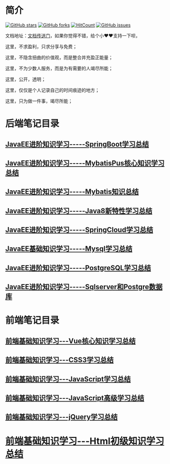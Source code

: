 # 简介

[![GitHub stars](https://img.shields.io/github/stars/luokangyuan/StudyNote2.svg)](https://github.com/luokangyuan/StudyNote2/stargazers) [![GitHub forks](https://img.shields.io/github/forks/luokangyuan/StudyNote2.svg)](https://github.com/luokangyuan/StudyNote2/network) [![HitCount](http://hits.dwyl.io/luokangyuan/StudyNote2.svg)](http://hits.dwyl.io/luokangyuan/StudyNote2)  [![GitHub issues](https://img.shields.io/github/issues/luokangyuan/StudyNote2.svg)](https://github.com/luokangyuan/StudyNote2/issues) 

文档地址：[文档传送门](http://luokangyuan.tech/StudyNote2/)，如果你觉得不错，给个小❤️❤️支持一下呗，

这里，不求盈利，只求分享与免费；

这里，不隐含扭曲的价值观，而是整合并充盈正能量；

这里，不为少数人服务，而是为有需要的人竭尽所能；

这里，公开，透明；

这里，仅仅是个人记录自己的时间痕迹的地方；

这里，只为做一件事，竭尽所能；



# 后端笔记目录

## [JavaEE进阶知识学习-----SpringBoot学习总结](https://github.com/luokangyuan/StudyNote2/blob/master/JavaEE%E8%BF%9B%E9%98%B6%E7%9F%A5%E8%AF%86%E5%AD%A6%E4%B9%A0-----SpringBoot%E5%AD%A6%E4%B9%A0%E6%80%BB%E7%BB%93.md)

## [JavaEE进阶知识学习-----MybatisPus核心知识学习总结](https://github.com/luokangyuan/StudyNote2/blob/master/JavaEE%E8%BF%9B%E9%98%B6%E7%9F%A5%E8%AF%86%E5%AD%A6%E4%B9%A0-----MybatisPus%E6%A0%B8%E5%BF%83%E7%9F%A5%E8%AF%86%E5%AD%A6%E4%B9%A0%E6%80%BB%E7%BB%93.md)

## [JavaEE进阶知识学习-----Mybatis知识总结](https://github.com/luokangyuan/StudyNote2/blob/master/JavaEE%E8%BF%9B%E9%98%B6%E7%9F%A5%E8%AF%86%E5%AD%A6%E4%B9%A0-----Mybatis%E7%9F%A5%E8%AF%86%E6%80%BB%E7%BB%93.md)

## [JavaEE进阶知识学习-----Java8新特性学习总结](https://github.com/luokangyuan/StudyNote2/blob/master/JavaEE%E8%BF%9B%E9%98%B6%E7%9F%A5%E8%AF%86%E5%AD%A6%E4%B9%A0-----Java8%E6%96%B0%E7%89%B9%E6%80%A7%E5%AD%A6%E4%B9%A0%E6%80%BB%E7%BB%93.md)

## [JavaEE进阶知识学习-----SpringCloud学习总结](https://github.com/luokangyuan/StudyNote2/blob/master/JavaEE%E8%BF%9B%E9%98%B6%E7%9F%A5%E8%AF%86%E5%AD%A6%E4%B9%A0-----SpringCloud%E5%AD%A6%E4%B9%A0%E6%80%BB%E7%BB%93.md)

## [JavaEE基础知识学习-----Mysql学习总结](https://github.com/luokangyuan/StudyNote2/blob/master/JavaEE%E5%9F%BA%E7%A1%80%E7%9F%A5%E8%AF%86%E5%AD%A6%E4%B9%A0-----Mysql%E5%AD%A6%E4%B9%A0%E6%80%BB%E7%BB%93.md)

## [JavaEE进阶知识学习-----PostgreSQL学习总结](https://github.com/luokangyuan/StudyNote2/blob/master/JavaEE%E8%BF%9B%E9%98%B6%E7%9F%A5%E8%AF%86%E5%AD%A6%E4%B9%A0-----PostgreSQL%E5%AD%A6%E4%B9%A0%E6%80%BB%E7%BB%93.md)

## [JavaEE进阶知识学习-----Sqlserver和Postgre数据库](https://github.com/luokangyuan/StudyNote2/blob/master/JavaEE%E8%BF%9B%E9%98%B6%E7%9F%A5%E8%AF%86%E5%AD%A6%E4%B9%A0-----Sqlserver%E5%92%8CPostgre%E6%95%B0%E6%8D%AE%E5%BA%93.md)

# 前端笔记目录

## [前端基础知识学习---Vue核心知识学习总结](https://github.com/luokangyuan/StudyNote2/blob/master/%E5%89%8D%E7%AB%AF%E5%9F%BA%E7%A1%80%E7%9F%A5%E8%AF%86%E5%AD%A6%E4%B9%A0---Vue%E6%A0%B8%E5%BF%83%E7%9F%A5%E8%AF%86%E5%AD%A6%E4%B9%A0%E6%80%BB%E7%BB%93.md)

## [前端基础知识学习---CSS3学习总结](https://github.com/luokangyuan/StudyNote2/blob/master/%E5%89%8D%E7%AB%AF%E5%9F%BA%E7%A1%80%E7%9F%A5%E8%AF%86%E5%AD%A6%E4%B9%A0---CSS3%E5%AD%A6%E4%B9%A0%E6%80%BB%E7%BB%93.md)

## [前端基础知识学习---JavaScript学习总结](https://github.com/luokangyuan/StudyNote2/blob/master/%E5%89%8D%E7%AB%AF%E5%9F%BA%E7%A1%80%E7%9F%A5%E8%AF%86%E5%AD%A6%E4%B9%A0---JavaScript%E5%AD%A6%E4%B9%A0%E6%80%BB%E7%BB%93.md)

## [前端基础知识学习---JavaScript高级学习总结](https://github.com/luokangyuan/StudyNote2/blob/master/%E5%89%8D%E7%AB%AF%E5%9F%BA%E7%A1%80%E7%9F%A5%E8%AF%86%E5%AD%A6%E4%B9%A0---JavaScript%E9%AB%98%E7%BA%A7%E5%AD%A6%E4%B9%A0%E6%80%BB%E7%BB%93.md)

## [前端基础知识学习---jQuery学习总结](https://github.com/luokangyuan/StudyNote2/blob/master/%E5%89%8D%E7%AB%AF%E5%9F%BA%E7%A1%80%E7%9F%A5%E8%AF%86%E5%AD%A6%E4%B9%A0---jQuery%E5%AD%A6%E4%B9%A0%E6%80%BB%E7%BB%93.md)

# [前端基础知识学习---Html初级知识学习总结](https://github.com/luokangyuan/StudyNote2/blob/master/%E5%89%8D%E7%AB%AF%E5%9F%BA%E7%A1%80%E7%9F%A5%E8%AF%86%E5%AD%A6%E4%B9%A0---Html%E5%9F%BA%E7%A1%80%E7%9F%A5%E8%AF%86%E6%80%BB%E7%BB%93.md)






